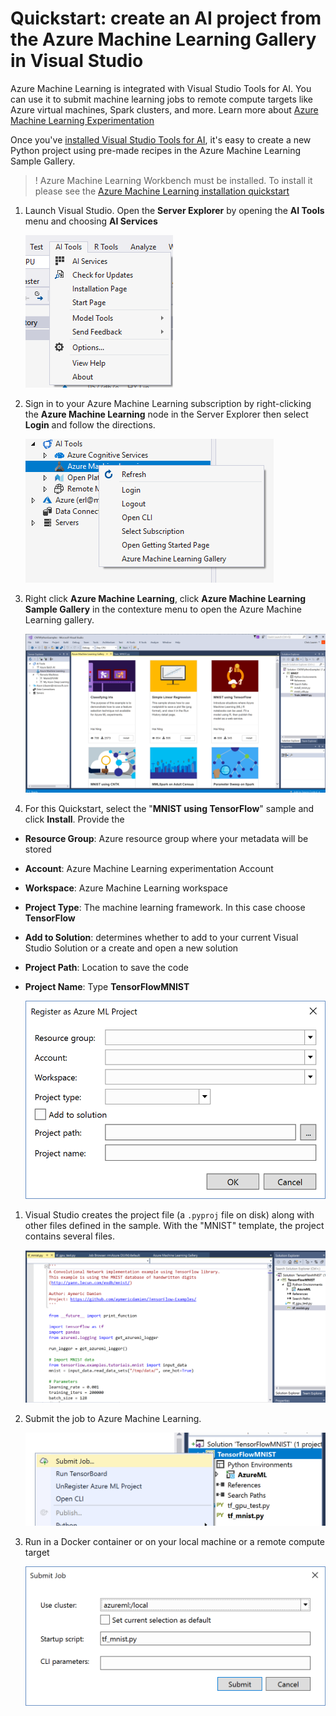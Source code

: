 # Quickstart: create an AI project from the Azure Machine Learning Gallery in Visual Studio

Azure Machine Learning is integrated with Visual Studio Tools for AI. You can use it to submit machine learning jobs to remote compute targets like Azure virtual machines, Spark clusters, and more. Learn more about [Azure Machine Learning Experimentation](https://docs.microsoft.com/en-us/azure/machine-learning/preview/experimentation-service-configuration) 

Once you've [installed Visual Studio Tools for AI](installation.md), it's easy to create a new Python project using pre-made recipes in the Azure Machine Learning Sample Gallery.

> ! Azure Machine Learning Workbench must be installed. To install it please see the [Azure Machine Learning installation quickstart](https://docs.microsoft.com/en-us/azure/machine-learning/preview/quickstart-installation) 

1. Launch Visual Studio. Open the **Server Explorer** by opening the **AI Tools** menu and choosing **AI Services**	

    ![Cluster chooser](./media/select-cluster.png)

1. Sign in to your Azure Machine Learning subscription by right-clicking the **Azure Machine Learning** node in the Server Explorer then select **Login** and follow the directions.

    ![login](./media/azureml-login.png)
 
1. Right click **Azure Machine Learning**, click **Azure Machine Learning Sample Gallery** in the contexture menu to open the Azure Machine Learning gallery. 
	
    ![Sample gallery](./media/gallery.png)

1. For this Quickstart, select the "**MNIST using TensorFlow**" sample and click **Install**. Provide the 

  - **Resource Group**: Azure resource group where your metadata will be stored
  - **Account**: Azure Machine Learning experimentation Account
  - **Workspace**: Azure Machine Learning workspace
  - **Project Type**: The machine learning framework. In this case choose **TensorFlow**
  - **Add to Solution**: determines whether to add to your current Visual Studio Solution or a create and open a new solution
  - **Project Path**: Location to save the code
  - **Project Name**: Type **TensorFlowMNIST**
   

    ![Resulting project when using the Python Application template](media/new-azuresampleproject.png)

1. Visual Studio creates the project file (a `.pyproj` file on disk) along with other files defined in the sample. With the "MNIST" template, the project contains several files.

    ![mnist](media/azml-mnist.png)

1. Submit the job to Azure Machine Learning. 

    ![mnist](media/submit-azml.png)

1. Run in a Docker container or on your local machine or a remote compute target

    ![mnist](media/azml-local.png)